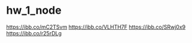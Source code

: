 # hw_1_node

https://ibb.co/mC2TSvm
https://ibb.co/VLHTH7F
https://ibb.co/SRwj0x9
https://ibb.co/r25rDLg
